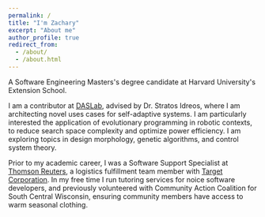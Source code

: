 ```yaml
---
permalink: /
title: "I'm Zachary"
excerpt: "About me"
author_profile: true
redirect_from: 
  - /about/
  - /about.html
---
```


A Software Engineering Masters's degree candidate at Harvard University's Extension School.

I am a contributor at [DASLab](http://daslab.seas.harvard.edu/), advised by Dr. Stratos Idreos, where I am architecting novel uses cases for self-adaptive systems. I am particularly interested the application of evolutionary programming in robotic contexts, to reduce search space complexity and optimize power efficiency. I am exploring topics in design morphology, genetic algorithms, and control system theory. 


Prior to my academic career, I was a Software Support Specialist at [Thomson Reuters](https://www.thomsonreuters.com/en.html), a logistics fulfillment team member with [Target Corporation](https://corporate.target.com/). In my free time I run tutoring services for noice software developers, and previously volunteered with Community Action Coalition for South Central Wisconsin, ensuring community members have access to warm seasonal clothing.
